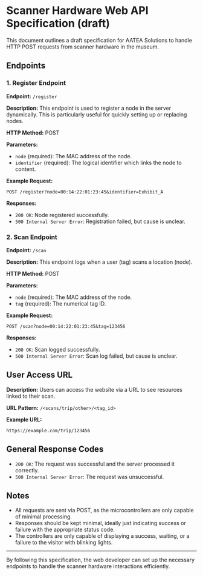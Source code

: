 # Scanner Hardware Web API Specification (draft)

This document outlines a draft specification for AATEA Solutions to handle HTTP POST requests from scanner hardware in the museum.

## Endpoints

### 1. Register Endpoint

**Endpoint:** `/register`

**Description:** This endpoint is used to register a node in the server dynamically. This is particularly useful for quickly setting up or replacing nodes.

**HTTP Method:** POST

**Parameters:**

- `node` (required): The MAC address of the node.
- `identifier` (required): The logical identifier which links the node to content.

**Example Request:**

```
POST /register?node=00:14:22:01:23:45&identifier=Exhibit_A
```

**Responses:**

- `200 OK`: Node registered successfully.
- `500 Internal Server Error`: Registration failed, but cause is unclear.

### 2. Scan Endpoint

**Endpoint:** `/scan`

**Description:** This endpoint logs when a user (tag) scans a location (node).

**HTTP Method:** POST

**Parameters:**

- `node` (required): The MAC address of the node.
- `tag` (required): The numerical tag ID.

**Example Request:**

```
POST /scan?node=00:14:22:01:23:45&tag=123456
```

**Responses:**

- `200 OK`: Scan logged successfully.
- `500 Internal Server Error`: Scan log failed, but cause is unclear.

## User Access URL

**Description:** Users can access the website via a URL to see resources linked to their scan.

**URL Pattern:** `/<scans/trip/other>/<tag_id>`

**Example URL:**

```
https://example.com/trip/123456
```

## General Response Codes

- `200 OK`: The request was successful and the server processed it correctly.
- `500 Internal Server Error`: The request was unsuccessful.

## Notes

- All requests are sent via POST, as the microcontrollers are only capable of minimal processing.
- Responses should be kept minimal, ideally just indicating success or failure with the appropriate status code.
- The controllers are only capable of displaying a success, waiting, or a failure to the visitor with blinking lights.

---

By following this specification, the web developer can set up the necessary endpoints to handle the scanner hardware interactions efficiently.
